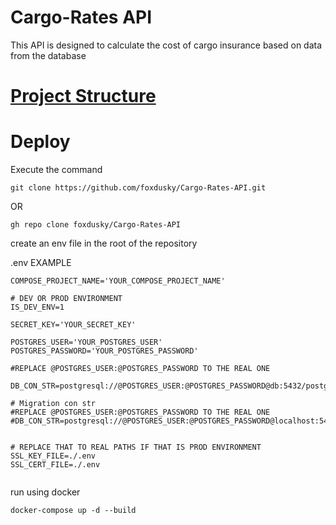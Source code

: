 # Cargo-Rates API

This API is designed to calculate the cost of cargo insurance based on data from the database

# [Project Structure](./project-structure.md)

# Deploy

Execute the command

~~~
git clone https://github.com/foxdusky/Cargo-Rates-API.git
~~~

OR

~~~
gh repo clone foxdusky/Cargo-Rates-API
~~~

create an env file in the root of the repository

.env EXAMPLE

~~~
COMPOSE_PROJECT_NAME='YOUR_COMPOSE_PROJECT_NAME'

# DEV OR PROD ENVIRONMENT
IS_DEV_ENV=1

SECRET_KEY='YOUR_SECRET_KEY'

POSTGRES_USER='YOUR_POSTGRES_USER'
POSTGRES_PASSWORD='YOUR_POSTGRES_PASSWORD'

#REPLACE @POSTGRES_USER:@POSTGRES_PASSWORD TO THE REAL ONE

DB_CON_STR=postgresql://@POSTGRES_USER:@POSTGRES_PASSWORD@db:5432/postgres

# Migration con str
#REPLACE @POSTGRES_USER:@POSTGRES_PASSWORD TO THE REAL ONE
#DB_CON_STR=postgresql://@POSTGRES_USER:@POSTGRES_PASSWORD@localhost:5432/postgres


# REPLACE THAT TO REAL PATHS IF THAT IS PROD ENVIRONMENT
SSL_KEY_FILE=./.env
SSL_CERT_FILE=./.env


~~~

run using docker

~~~
docker-compose up -d --build
~~~

